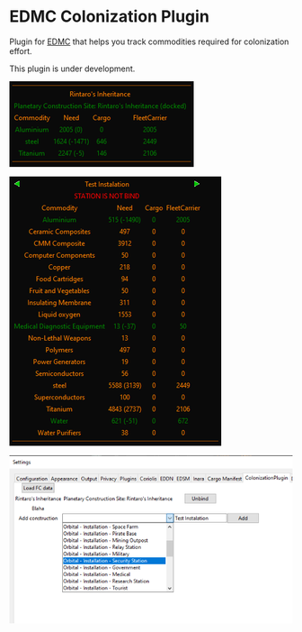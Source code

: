 # EDMC Colonization Plugin

Plugin for [EDMC](https://github.com/EDCD/EDMarketConnector) that helps you track commodities required for colonization effort.

This plugin is under development.

![Screenshot](img/docked.png)

![Screenshot](img/not-bind.png)

![Screenshot](img/settings.png)
